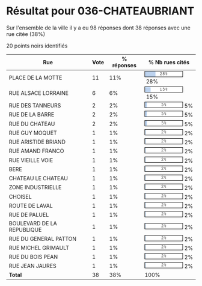# Résultat pour 036-CHATEAUBRIANT

Sur l'ensemble de la ville il y a eu 98 réponses dont 38 réponses avec une rue citée (38%)

20 points noirs identifiés

| Rue | Vote | % réponses | % Nb rues cités|
|-----|------|------------|----------------|
| PLACE DE LA MOTTE | 11 | 11% | <img src="../../img/bar_28.gif" />&nbsp;28%|
| RUE ALSACE LORRAINE | 6 | 6% | <img src="../../img/bar_15.gif" />&nbsp;15%|
| RUE DES TANNEURS | 2 | 2% | <img src="../../img/bar_5.gif" />&nbsp;5%|
| RUE DE LA BARRE | 2 | 2% | <img src="../../img/bar_5.gif" />&nbsp;5%|
| RUE DU CHATEAU | 2 | 2% | <img src="../../img/bar_5.gif" />&nbsp;5%|
| RUE GUY MOQUET | 1 | 1% | <img src="../../img/bar_2.gif" />&nbsp;2%|
| RUE ARISTIDE BRIAND | 1 | 1% | <img src="../../img/bar_2.gif" />&nbsp;2%|
| RUE AMAND FRANCO | 1 | 1% | <img src="../../img/bar_2.gif" />&nbsp;2%|
| RUE VIEILLE VOIE | 1 | 1% | <img src="../../img/bar_2.gif" />&nbsp;2%|
| BERE | 1 | 1% | <img src="../../img/bar_2.gif" />&nbsp;2%|
| CHATEAU LE CHATEAU | 1 | 1% | <img src="../../img/bar_2.gif" />&nbsp;2%|
| ZONE INDUSTRIELLE | 1 | 1% | <img src="../../img/bar_2.gif" />&nbsp;2%|
| CHOISEL | 1 | 1% | <img src="../../img/bar_2.gif" />&nbsp;2%|
| ROUTE DE LAVAL | 1 | 1% | <img src="../../img/bar_2.gif" />&nbsp;2%|
| RUE DE PALUEL | 1 | 1% | <img src="../../img/bar_2.gif" />&nbsp;2%|
| BOULEVARD DE LA REPUBLIQUE | 1 | 1% | <img src="../../img/bar_2.gif" />&nbsp;2%|
| RUE DU GENERAL PATTON | 1 | 1% | <img src="../../img/bar_2.gif" />&nbsp;2%|
| RUE MICHEL GRIMAULT | 1 | 1% | <img src="../../img/bar_2.gif" />&nbsp;2%|
| RUE DU BOIS PEAN | 1 | 1% | <img src="../../img/bar_2.gif" />&nbsp;2%|
| RUE JEAN JAURES | 1 | 1% | <img src="../../img/bar_2.gif" />&nbsp;2%|
| **Total** | 38 | 38% | 100%|
